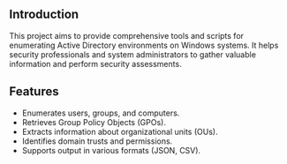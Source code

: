 ## Introduction
This project aims to provide comprehensive tools and scripts for enumerating Active Directory environments on Windows systems. It helps security professionals and system administrators to gather valuable information and perform security assessments.

## Features
- Enumerates users, groups, and computers.
- Retrieves Group Policy Objects (GPOs).
- Extracts information about organizational units (OUs).
- Identifies domain trusts and permissions.
- Supports output in various formats (JSON, CSV).

